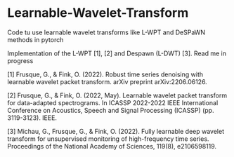 # Learnable-Wavelet-Transform
Code tu use learnable wavelet transforms like L-WPT and DeSPaWN methods in pytorch 


Implementation of the L-WPT [1], [2] and Despawn (L-DWT) [3]. Read me in progress

[1] Frusque, G., & Fink, O. (2022). Robust time series denoising with learnable wavelet packet transform. arXiv preprint arXiv:2206.06126.

[2] Frusque, G., & Fink, O. (2022, May). Learnable wavelet packet transform for data-adapted spectrograms. In ICASSP 2022-2022 IEEE International Conference on Acoustics, Speech and Signal Processing (ICASSP) (pp. 3119-3123). IEEE.

[3] Michau, G., Frusque, G., & Fink, O. (2022). Fully learnable deep wavelet transform for unsupervised monitoring of high-frequency time series. Proceedings of the National Academy of Sciences, 119(8), e2106598119.




